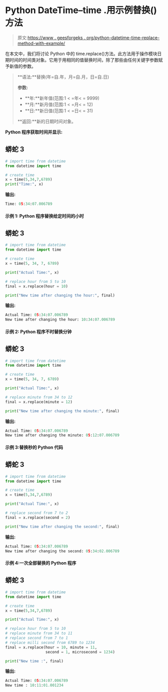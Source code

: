 # Python DateTime–time .用示例替换()方法

> 原文:[https://www . geesforgeks . org/python-datetime-time-replace-method-with-example/](https://www.geeksforgeeks.org/python-datetime-time-replace-method-with-example/)

在本文中，我们将讨论 Python 中的 time.replace()方法。此方法用于操作模块日期时间的时间类对象。它用于用相同的值替换时间，除了那些由任何关键字参数赋予新值的参数。

> **语法:**替换(年=自.年，月=自.月，日=自.日)
> 
> **参数:**
> 
> *   **年:**新年值(范围:1 < =年< = 9999)
> *   **月:**新月值(范围:1 < =月< = 12)
> *   **日:**新日值(范围:1 < =日< = 31)
> 
> **返回:**新的日期时间对象。

**Python 程序获取时间并显示:**

## 蟒蛇 3

```py
# import time from datetime
from datetime import time

# create time
x = time(5,34,7,6789)
print("Time:", x)
```

**输出:**

```py
Time: 05:34:07.006789
```

#### 示例 1: Python 程序替换给定时间的小时

## 蟒蛇 3

```py
# import time from datetime
from datetime import time

# create time
x = time(5, 34, 7, 6789)

print("Actual Time:", x)

# replace hour from 5 to 10
final = x.replace(hour = 10)

print("New time after changing the hour:", final)
```

**输出:**

```py
Actual Time: 05:34:07.006789
New time after changing the hour: 10:34:07.006789
```

#### 示例 2: Python 程序不时替换分钟

## 蟒蛇 3

```py
# import time from datetime
from datetime import time

# create time
x = time(5, 34, 7, 6789)

print("Actual Time:", x)

# replace minute from 34 to 12
final = x.replace(minute = 12)

print("New time after changing the minute:", final)
```

**输出:**

```py
Actual Time: 05:34:07.006789
New time after changing the minute: 05:12:07.006789
```

#### 示例 3:替换秒的 Python 代码

## 蟒蛇 3

```py
# import time from datetime
from datetime import time

# create time
x = time(5,34,7,6789)

print("Actual Time:", x)

# replace second from 7 to 2
final = x.replace(second = 2)

print("New time after changing the second:", final)
```

**输出:**

```py
Actual Time: 05:34:07.006789
New time after changing the second: 05:34:02.006789
```

#### 示例 4:一次全部替换的 Python 程序

## 蟒蛇 3

```py
# import time from datetime
from datetime import time

# create time
x = time(5,34,7,6789)

print("Actual Time:", x)

# replace hour from 5 to 10
# replace minute from 34 to 11
# replace second from 7 to 1
# replace milli second from 6789 to 1234
final = x.replace(hour = 10, minute = 11,
                  second = 1, microsecond = 1234)

print("New time :", final)
```

**输出:**

```py
Actual Time: 05:34:07.006789
New time : 10:11:01.001234
```